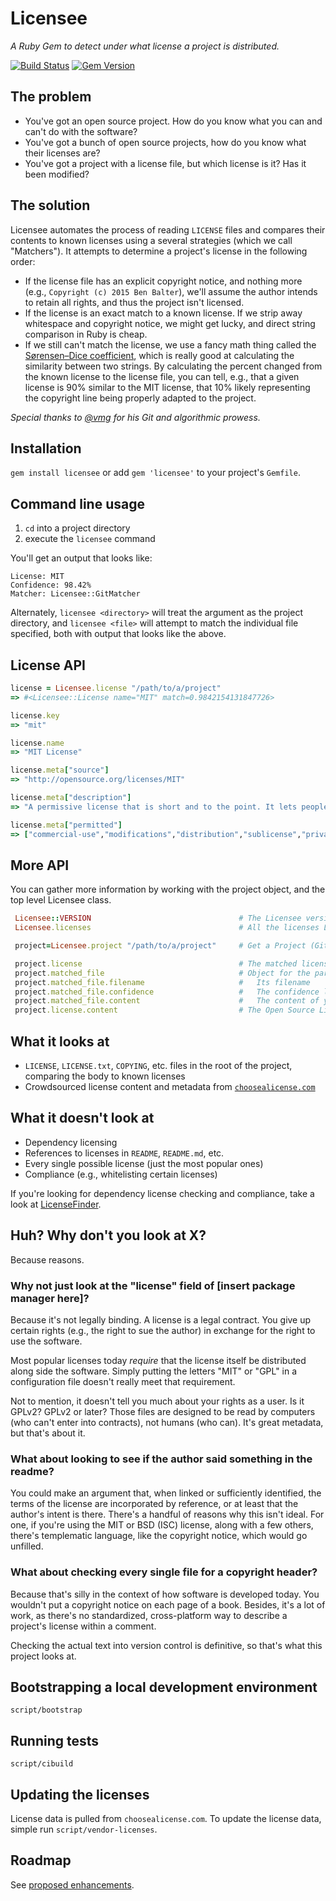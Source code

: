 # Licensee
_A Ruby Gem to detect under what license a project is distributed._

[![Build Status](https://travis-ci.org/benbalter/licensee.svg?branch=master)](https://travis-ci.org/benbalter/licensee) [![Gem Version](https://badge.fury.io/rb/licensee.svg)](http://badge.fury.io/rb/licensee)

## The problem
- You've got an open source project. How do you know what you can and can't do with the software?
- You've got a bunch of open source projects, how do you know what their licenses are?
- You've got a project with a license file, but which license is it? Has it been modified?

## The solution
Licensee automates the process of reading `LICENSE` files and compares their contents to known licenses using a several strategies (which we call "Matchers"). It attempts to determine a project's license in the following order:
- If the license file has an explicit copyright notice, and nothing more (e.g., `Copyright (c) 2015 Ben Balter`), we'll assume the author intends to retain all rights, and thus the project isn't licensed.
- If the license is an exact match to a known license. If we strip away whitespace and copyright notice, we might get lucky, and direct string comparison in Ruby is cheap.
- If we still can't match the license, we use a fancy math thing called the [Sørensen–Dice coefficient](https://en.wikipedia.org/wiki/S%C3%B8rensen%E2%80%93Dice_coefficient), which is really good at calculating the similarity between two strings. By calculating the percent changed from the known license to the license file, you can tell, e.g., that a given license is 90% similar to the MIT license, that 10% likely representing the copyright line being properly adapted to the project.

_Special thanks to [@vmg](https://github.com/vmg) for his Git and algorithmic prowess._

## Installation
`gem install licensee` or add `gem 'licensee'` to your project's `Gemfile`.

## Command line usage
1. `cd` into a project directory
2. execute the `licensee` command

You'll get an output that looks like:

```
License: MIT
Confidence: 98.42%
Matcher: Licensee::GitMatcher
```

Alternately, `licensee <directory>` will treat the argument as the project directory, and `licensee <file>` will attempt to match the individual file specified, both with output that looks like the above.

## License API

```ruby
license = Licensee.license "/path/to/a/project"
=> #<Licensee::License name="MIT" match=0.9842154131847726>

license.key
=> "mit"

license.name
=> "MIT License"

license.meta["source"]
=> "http://opensource.org/licenses/MIT"

license.meta["description"]
=> "A permissive license that is short and to the point. It lets people do anything with your code with proper attribution and without warranty."

license.meta["permitted"]
=> ["commercial-use","modifications","distribution","sublicense","private-use"]
```

## More API
You can gather more information by working with the project object, and the top level Licensee class. 

```ruby
 Licensee::VERSION                                 # The Licensee version
 Licensee.licenses                                 # All the licenses Licensee knows about

 project=Licensee.project "/path/to/a/project"     # Get a Project (Git checkout or just local Filesystem) (post 6.0.0)

 project.license                                   # The matched license
 project.matched_file                              # Object for the particular file containing the apparent license
 project.matched_file.filename                     #   Its filename
 project.matched_file.confidence                   #   The confidence level in the license matching
 project.matched_file.content                      #   The content of your license file
 project.license.content                           # The Open Source License text it matched against
```

## What it looks at
- `LICENSE`, `LICENSE.txt`, `COPYING`, etc. files in the root of the project, comparing the body to known licenses
- Crowdsourced license content and metadata from [`choosealicense.com`](http://choosealicense.com)

## What it doesn't look at
- Dependency licensing
- References to licenses in `README`, `README.md`, etc.
- Every single possible license (just the most popular ones)
- Compliance (e.g., whitelisting certain licenses)

If you're looking for dependency license checking and compliance, take a look at [LicenseFinder](https://github.com/pivotal/LicenseFinder).

## Huh? Why don't you look at X?
Because reasons.

### Why not just look at the "license" field of [insert package manager here]?
Because it's not legally binding. A license is a legal contract. You give up certain rights (e.g., the right to sue the author) in exchange for the right to use the software.

Most popular licenses today _require_ that the license itself be distributed along side the software. Simply putting the letters "MIT" or "GPL" in a configuration file doesn't really meet that requirement.

Not to mention, it doesn't tell you much about your rights as a user. Is it GPLv2? GPLv2 or later? Those files are designed to be read by computers (who can't enter into contracts), not humans (who can). It's great metadata, but that's about it.

### What about looking to see if the author said something in the readme?
You could make an argument that, when linked or sufficiently identified, the terms of the license are incorporated by reference, or at least that the author's intent is there. There's a handful of reasons why this isn't ideal. For one, if you're using the MIT or BSD (ISC) license, along with a few others, there's templematic language, like the copyright notice, which would go unfilled.

### What about checking every single file for a copyright header?
Because that's silly in the context of how software is developed today. You wouldn't put a copyright notice on each page of a book. Besides, it's a lot of work, as there's no standardized, cross-platform way to describe a project's license within a comment.

Checking the actual text into version control is definitive, so that's what this project looks at.

## Bootstrapping a local development environment
`script/bootstrap`

## Running tests
`script/cibuild`

## Updating the licenses
License data is pulled from `choosealicense.com`. To update the license data, simple run `script/vendor-licenses`.

## Roadmap
See [proposed enhancements](https://github.com/benbalter/licensee/labels/enhancement).
